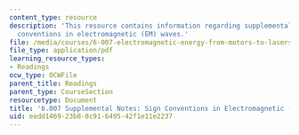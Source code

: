 ```yaml
---
content_type: resource
description: 'This resource contains information regarding supplemental notes: sign
  conventions in electromagnetic (EM) waves.'
file: /media/courses/6-007-electromagnetic-energy-from-motors-to-lasers-spring-2011/eedd146923b88c91649542f1e11e2237_MIT6_007S11_sign.pdf
file_type: application/pdf
learning_resource_types:
- Readings
ocw_type: OCWFile
parent_title: Readings
parent_type: CourseSection
resourcetype: Document
title: '6.007 Supplemental Notes: Sign Conventions in Electromagnetic (EM) Waves'
uid: eedd1469-23b8-8c91-6495-42f1e11e2237
---
```

